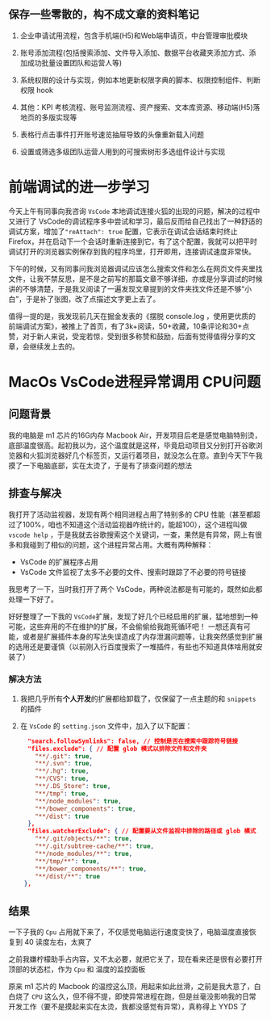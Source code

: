 ## 保存一些零散的，构不成文章的资料笔记



1. 企业申请试用流程，包含手机端(H5)和Web端申请页，中台管理审批模块
2. 账号添加流程(包括搜索添加、文件导入添加、数据平台收藏夹添加方式、添加成功批量设置团队和运营人等)
3. 系统权限的设计与实现，例如本地更新权限字典的脚本、权限控制组件、判断权限 hook
4. 其他：KPI 考核流程、账号监测流程、资产搜索、文本库资源、移动端(H5)落地页的多版实现等



1. 表格行点击事件打开账号速览抽屉导致的头像重新载入问题
2. 设置或筛选多级团队运营人用到的可搜索树形多选组件设计与实现



# 前端调试的进一步学习

今天上午有同事向我咨询 `VsCode` 本地调试连接火狐的出现的问题，解决的过程中又进行了 VsCode的调试程序多中尝试和学习，最后反而给自己找出了一种舒适的调试方案，增加了`"reAttach": true` 配置，它表示在调试会话结束时终止Firefox，并在启动下一个会话时重新连接到它，有了这个配置，我就可以把平时调试打开的浏览器实例保存到我的程序坞里，打开即用，连接调试速度非常快。

下午的时候，又有同事问我浏览器调试应该怎么搜索文件和怎么在网页文件夹里找文件，让我不禁反思，是不是之前写的那篇文章不够详细，亦或是分享调试的时候讲的不够清楚，于是我又阅读了一遍发现文章提到的文件夹找文件还是不够“小白”，于是补了张图，改了点描述文字更上去了。

值得一提的是，我发现前几天在掘金发表的《摆脱 console.log ，使用更优质的前端调试方案》，被推上了首页，有了3k+阅读，50+收藏，10条评论和30+点赞，对于新人来说，受宠若惊，受到很多称赞和鼓励，后面有觉得值得分享的文章，会继续发上去的。

# MacOs VsCode进程异常调用 CPU问题

## 问题背景

我的电脑是 m1 芯片的16G内存 Macbook Air，开发项目后老是感觉电脑特别烫，底部温度很高。起初我以为，这个温度就是这样，毕竟启动项目又分别打开谷歌浏览器和火狐浏览器好几个标签页，又运行着项目，就没怎么在意。直到今天下午我摸了一下电脑底部，实在太烫了，于是有了排查问题的想法

## 排查与解决

我打开了活动监视器，发现有两个相同进程占用了特别多的 CPU 性能（甚至都超过了100%，咱也不知道这个活动监视器咋统计的，能超100），这个进程叫做 `vscode help` ，于是我就去谷歌搜索这个关键词，一查，果然是有异常，网上有很多和我碰到了相似的问题，这个进程异常占用。大概有两种解释：

* VsCode 的扩展程序占用
* VsCode 文件监视了太多不必要的文件、搜索时跟踪了不必要的符号链接

我思考了一下，当时我打开了两个 VsCode，两种说法都是有可能的，既然如此都处理一下好了。

好好整理了一下我的 `VsCode`扩展，发现了好几个已经启用的扩展，猛地想到一种可能，这些弃用的不在维护的扩展，不会偷偷给我跑死循环吧！  一想还真有可能，或者是扩展插件本身的写法失误造成了内存泄漏问题等，让我突然感觉到扩展的选用还是要谨慎（以前刚入行百度搜索了一堆插件，有些也不知道具体啥用就安装了）

### 解决方法

1. 我把几乎所有**个人开发**的扩展都给卸载了，仅保留了一点主题的和 `snippets`的插件

2. 在 `VsCode` 的 `setting.json` 文件中，加入了以下配置：
   ~~~json
     "search.followSymlinks": false, // 控制是否在搜索中跟踪符号链接
     "files.exclude": { // 配置 glob 模式以排除文件和文件夹
       "**/.git": true,
       "**/.svn": true,
       "**/.hg": true,
       "**/CVS": true,
       "**/.DS_Store": true,
       "**/tmp": true,
       "**/node_modules": true,       
       "**/bower_components": true,
       "**/dist": true
     },
     "files.watcherExclude": { // 配置要从文件监视中排除的路径或 glob 模式
       "**/.git/objects/**": true,
       "**/.git/subtree-cache/**": true,
       "**/node_modules/**": true,
       "**/tmp/**": true,
       "**/bower_components/**": true,
       "**/dist/**": true
    },
   ~~~

## 结果

一下子我的 `Cpu` 占用就下来了，不仅感觉电脑运行速度变快了，电脑温度直接恢复到 40 读度左右，太爽了

之前我嫌柠檬助手占内容，又不太必要，就把它关了，现在看来还是很有必要打开顶部的状态栏，作为 `Cpu` 和 温度的监控面板



原来 m1 芯片的 Macbook 的温控这么顶，用起来如此丝滑，之前是我大意了，白白烧了 `CPU` 这么久，但不得不提，即使异常进程在跑，但是丝毫没影响我的日常开发工作（要不是摸起来实在太烫，我都没感觉有异常），真称得上 YYDS 了

